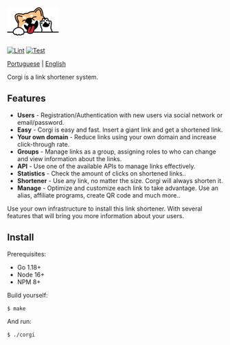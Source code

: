 # ![Corgi](.github/logo.png?raw=true "Corgi logo")

[![Lint](https://github.com/wvoliveira/corgi/actions/workflows/server.lint.yml/badge.svg)](https://github.com/wvoliveira/corgi/actions/workflows/server.lint.yml)
[![Test](https://github.com/wvoliveira/corgi/actions/workflows/server.test.yml/badge.svg)](https://github.com/wvoliveira/corgi/actions/workflows/server.test.yml)

[Portuguese](./README_pt-br.md) | [English](./README.md)

Corgi is a link shortener system.

## Features

* **Users** - Registration/Authentication with new users via social network or email/password.
* **Easy** - Corgi is easy and fast. Insert a giant link and get a shortened link.
* **Your own domain** - Reduce links using your own domain and increase click-through rate.
* **Groups** - Manage links as a group, assigning roles to who can change and view information about the links.
* **API** - Use one of the available APIs to manage links effectively.
* **Statistics** - Check the amount of clicks on shortened links..
* **Shortener** - Use any link, no matter the size. Corgi will always shorten it.
* **Manage** - Optimize and customize each link to take advantage. Use an alias, affiliate programs, create QR code and much more..

Use your own infrastructure to install this link shortener. With several features that will bring you more information about your users.

## Install

Prerequisites:
- Go 1.18+
- Node 16+
- NPM 8+

Build yourself:

```bash
$ make
```

And run:

```bash
$ ./corgi
```
